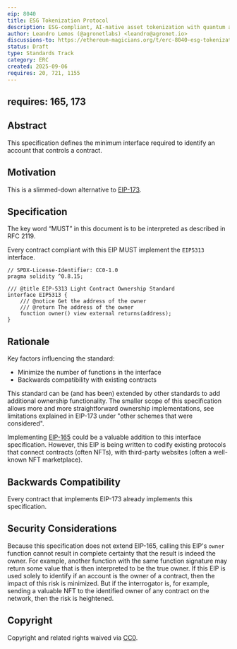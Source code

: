 ```yaml
---
eip: 8040
title: ESG Tokenization Protocol
description: ESG-compliant, AI-native asset tokenization with quantum auditability and lifecycle integrity.
author: Leandro Lemos (@agronetlabs) <leandro@agronet.io>
discussions-to: https://ethereum-magicians.org/t/erc-8040-esg-tokenization-protocol/25846
status: Draft
type: Standards Track
category: ERC
created: 2025-09-06
requires: 20, 721, 1155
---
```

requires: 165, 173
---

## Abstract

This specification defines the minimum interface required to identify an account that controls a contract.

## Motivation

This is a slimmed-down alternative to [EIP-173](./eip-173.md).

## Specification

The key word “MUST” in this document is to be interpreted as described in RFC 2119.

Every contract compliant with this EIP MUST implement the `EIP5313` interface.

```solidity
// SPDX-License-Identifier: CC0-1.0
pragma solidity ^0.8.15;

/// @title EIP-5313 Light Contract Ownership Standard
interface EIP5313 {
    /// @notice Get the address of the owner    
    /// @return The address of the owner
    function owner() view external returns(address);
}
```

## Rationale

Key factors influencing the standard: 

- Minimize the number of functions in the interface
- Backwards compatibility with existing contracts

This standard can be (and has been) extended by other standards to add additional ownership functionality. The smaller scope of this specification allows more and more straightforward ownership implementations, see limitations explained in EIP-173 under "other schemes that were considered".

Implementing [EIP-165](./eip-165.md) could be a valuable addition to this interface specification. However, this EIP is being written to codify existing protocols that connect contracts (often NFTs), with third-party websites (often a well-known NFT marketplace).

## Backwards Compatibility

Every contract that implements EIP-173 already implements this specification.

## Security Considerations

Because this specification does not extend EIP-165, calling this EIP's `owner` function cannot result in complete certainty that the result is indeed the owner. For example, another function with the same function signature may return some value that is then interpreted to be the true owner. If this EIP is used solely to identify if an account is the owner of a contract, then the impact of this risk is minimized. But if the interrogator is, for example, sending a valuable NFT to the identified owner of any contract on the network, then the risk is heightened.

## Copyright

Copyright and related rights waived via [CC0](../LICENSE.md).
